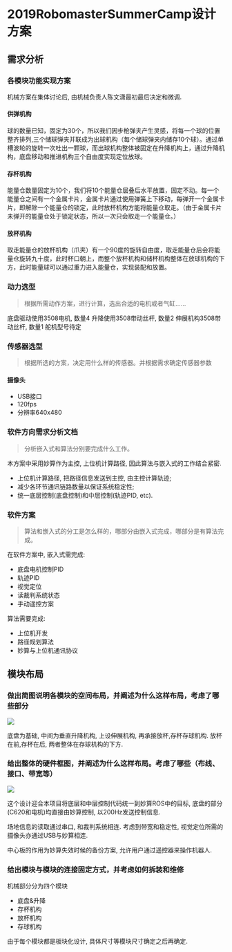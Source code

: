 # 2019RobomasterSummerCamp设计方案
## 需求分析
### 各模块功能实现方案
机械方案在集体讨论后, 由机械负责人陈文潇最初最后决定和微调.

#### 供弹机构

球的数量已知，固定为30个，所以我们因步枪弹夹产生灵感，将每一个球的位置整齐排列,三个储球弹夹并联成为出球机构（每个储球弹夹内储存10个球）。通过单槽波轮的旋转一次吐出一颗球，而出球机构整体被固定在升降机构上，通过升降机构，底盘移动和推进机构三个自由度实现定位放球。
     
#### 存杯机构

能量仓数量固定为10个，我们将10个能量仓层叠后水平放置，固定不动。每一个能量仓之间有一个金属卡片，金属卡片通过使用弹簧上下移动，每弹开一个金属卡片，即解除一个能量仓的锁定，此时放杯机构方能将能量仓取走。（由于金属卡片未弹开的能量仓处于锁定状态，所以一次只会取走一个能量仓。）

#### 放杯机构

取走能量仓的放杯机构（爪夹）有一个90度的旋转自由度，取走能量仓后会将能量仓旋转九十度，此时杯口朝上，而整个放杯机构和储杯机构整体在放球机构的下方，此时能量球可以通过重力进入能量仓，实现装配和放置。

### 动力选型
> 根据所需动作方案，进行计算，选出合适的电机或者气缸……

底盘驱动使用3508电机, 数量4
升降使用3508带动丝杆, 数量2
伸展机构3508带动丝杆, 数量1
舵机型号待定


### 传感器选型
> 根据所选的方案，决定用什么样的传感器。并根据需求确定传感器参数

#### 摄像头
- USB接口
- 120fps
- 分辨率640x480

### 软件方向需求分析文档
> 分析嵌入式和算法分别要完成什么工作。

本方案中采用妙算作为主控, 上位机计算路径, 因此算法与嵌入式的工作结合紧密.

- 上位机计算路径, 把路径信息发送到主控, 由主控计算轨迹;
- 减少各环节通讯链路数量以保证系统稳定性;
- 统一底层控制(底盘控制)和中层控制(轨迹PID, etc).

### 软件方案
> 算法和嵌入式的分工是怎么样的，哪部分由嵌入式完成，哪部分是有算法完成。

在软件方案中, 嵌入式需完成:

- 底盘电机控制PID
- 轨迹PID
- 视觉定位
- 读裁判系统状态
- 手动遥控方案

算法需要完成:

- 上位机开发
- 路径规划算法
- 妙算与上位机通讯协议

## 模块布局
### 做出简图说明各模块的空间布局，并阐述为什么这样布局，考虑了哪些部分

![](https://img.vim-cn.com/7e/94c6e95401addc3308ae92e90e11781f44b747.png)

底盘为基础, 中间为垂直升降机构, 上设伸展机构, 再承接放杯,存杯存球机构. 放杯在前,存杯在后, 两者整体在存球机构的下方.


### 给出整体的硬件框图，并阐述为什么这样布局。考虑了哪些（布线、接口、带宽等）
![](https://img.vim-cn.com/53/fbea97d1732c5826e4135b6bf0d9d34294a34c.png)

这个设计迎合本项目将底层和中层控制代码统一到妙算ROS中的目标, 底盘的部分(C620和电机)均直接由妙算控制, 以200Hz发送控制信息. 

场地信息的读取通过串口, 和裁判系统相连. 考虑到带宽和稳定性, 视觉定位所需的摄像头亦通过USB与妙算相连.

中心板的作用为妙算失效时候的备份方案, 允许用户通过遥控器来操作机器人. 

### 给出模块与模块的连接固定方式，并考虑如何拆装和维修

机械部分分为四个模块
- 底盘&升降
- 存杯机构
- 放杯机构
- 存球机构

由于每个模块都是板块化设计, 具体尺寸等模块尺寸确定之后再确定.